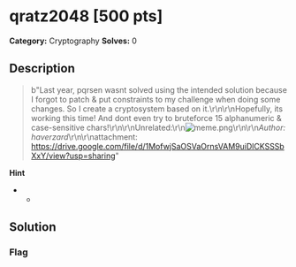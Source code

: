 # qratz2048 [500 pts]

**Category:** Cryptography
**Solves:** 0

## Description
>b"Last year, pqrsen wasnt solved using the intended solution because I forgot to patch & put constraints to my challenge when doing some changes. So I create a cryptosystem based on it.\r\n\r\nHopefully, its working this time! And dont even try to bruteforce 15 alphanumeric & case-sensitive chars!\r\n\r\nUnrelated:\r\n![meme.png](/files/43d6c97e276ce8cd0d1f9fe3fac0a159/meme.png)\r\n\r\n*Author: haverzard*\r\n\r\nattachment: https://drive.google.com/file/d/1MofwjSaOSVaOrnsVAM9uiDlCKSSSbXxY/view?usp=sharing"

**Hint**
* -

## Solution

### Flag


